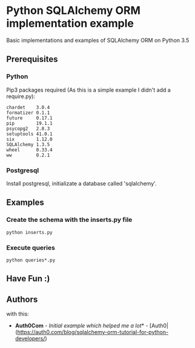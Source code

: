 # Python SQLAlchemy ORM implementation example

Basic implementations and examples of SQLAlchemy ORM on Python 3.5

## Prerequisites

### Python

Pip3 packages required (As this is a simple example I didn't add a require.py):

```
chardet    3.0.4
formatizer 0.1.1
future     0.17.1
pip        19.1.1
psycopg2   2.8.3
setuptools 41.0.1
six        1.12.0
SQLAlchemy 1.3.5
wheel      0.33.4
ww         0.2.1
```

### Postgresql

Install postgresql, initializate a database called 'sqlalchemy'.

## Examples

### Create the schema with the inserts.py file

```
python inserts.py
```

### Execute queries

```
python queries*.py
```

## Have Fun :)

## Authors

 with this:

* **Auth0Com** - *Initial example which helped me a lot** - [Auth0|(https://auth0.com/blog/sqlalchemy-orm-tutorial-for-python-developers/)